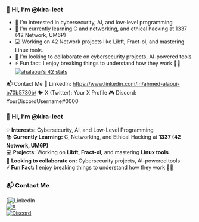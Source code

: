 ### 👋 Hi, I’m **@kira-leet**  
- 👀 I’m interested in cybersecurity, AI, and low-level programming  
- 🌱 I’m currently learning C and  networking, and ethical hacking at 1337 (42 Network, UM6P)  
- 💻 Working on 42 Network projects like Libft, Fract-ol, and mastering Linux tools.  
- 💞️ I’m looking to collaborate on cybersecurity projects, AI-powered tools.
- ⚡ Fun fact: I enjoy breaking things to understand how they work 🐱‍💻
[![ahalaoui's 42 stats](https://badge.mediaplus.ma/darkblue/ahalaoui)](https://github.com/oakoudad/badge42)

📬 Contact Me
🔗 LinkedIn: https://www.linkedin.com/in/ahmed-alaoui-b70b5730b/
🐦 X (Twitter): Your X Profile
🎮 Discord: YourDiscordUsername#0000



### 👋 Hi, I’m **@kira-leet**  
💡 **Interests:** Cybersecurity, AI, and Low-Level Programming  
📚 **Currently Learning:** C, Networking, and Ethical Hacking at **1337 (42 Network, UM6P)**  
💻 **Projects:** Working on **Libft, Fract-ol,** and mastering **Linux tools**  
🤝 **Looking to collaborate on:** Cybersecurity projects, AI-powered tools  
⚡ **Fun Fact:** I enjoy breaking things to understand how they work 🐱‍💻  


### 📬 Contact Me  
[![LinkedIn](https://www.linkedin.com/in/ahmed-alaoui-b70b5730b)  
[![X](https://img.shields.io/badge/X-%23171717.svg?&style=for-the-badge&logo=twitter&logoColor=white)](https://twitter.com/YOUR_X)  
[![Discord](https://img.shields.io/badge/Discord-%235865F2.svg?&style=for-the-badge&logo=discord&logoColor=white)](https://discordapp.com/users/YOUR_DISCORD_ID)  

